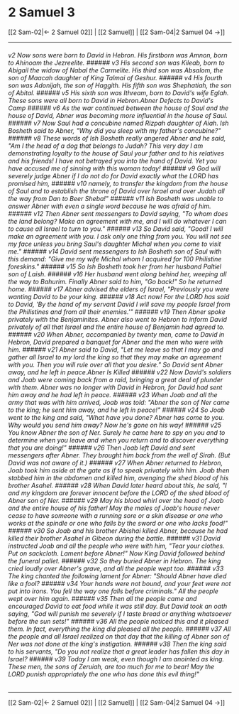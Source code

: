 # 2 Samuel 3

[[2 Sam-02|← 2 Samuel 02]] | [[2 Samuel]] | [[2 Sam-04|2 Samuel 04 →]]
***

###### v2 Now sons were born to David in Hebron. His firstborn was Amnon, born to Ahinoam the Jezreelite. ###### v3 His second son was Kileab, born to Abigail the widow of Nabal the Carmelite. His third son was Absalom, the son of Maacah daughter of King Talmai of Geshur. ###### v4 His fourth son was Adonijah, the son of Haggith. His fifth son was Shephatiah, the son of Abital. ###### v5 His sixth son was Ithream, born to David's wife Eglah. These sons were all born to David in Hebron.Abner Defects to David's Camp ###### v6 As the war continued between the house of Saul and the house of David, Abner was becoming more influential in the house of Saul. ###### v7 Now Saul had a concubine named Rizpah daughter of Aiah. Ish Bosheth said to Abner, "Why did you sleep with my father's concubine?" ###### v8 These words of Ish Bosheth really angered Abner and he said, "Am I the head of a dog that belongs to Judah? This very day I am demonstrating loyalty to the house of Saul your father and to his relatives and his friends! I have not betrayed you into the hand of David. Yet you have accused me of sinning with this woman today! ###### v9 God will severely judge Abner if I do not do for David exactly what the LORD has promised him, ###### v10 namely, to transfer the kingdom from the house of Saul and to establish the throne of David over Israel and over Judah all the way from Dan to Beer Sheba!" ###### v11 Ish Bosheth was unable to answer Abner with even a single word because he was afraid of him. ###### v12 Then Abner sent messengers to David saying, "To whom does the land belong? Make an agreement with me, and I will do whatever I can to cause all Israel to turn to you." ###### v13 So David said, "Good! I will make an agreement with you. I ask only one thing from you. You will not see my face unless you bring Saul's daughter Michal when you come to visit me." ###### v14 David sent messengers to Ish Bosheth son of Saul with this demand: "Give me my wife Michal whom I acquired for 100 Philistine foreskins." ###### v15 So Ish Bosheth took her from her husband Paltiel son of Laish. ###### v16 Her husband went along behind her, weeping all the way to Bahurim. Finally Abner said to him, "Go back!" So he returned home. ###### v17 Abner advised the elders of Israel, "Previously you were wanting David to be your king. ###### v18 Act now! For the LORD has said to David, 'By the hand of my servant David I will save my people Israel from the Philistines and from all their enemies.'" ###### v19 Then Abner spoke privately with the Benjaminites. Abner also went to Hebron to inform David privately of all that Israel and the entire house of Benjamin had agreed to. ###### v20 When Abner, accompanied by twenty men, came to David in Hebron, David prepared a banquet for Abner and the men who were with him. ###### v21 Abner said to David, "Let me leave so that I may go and gather all Israel to my lord the king so that they may make an agreement with you. Then you will rule over all that you desire." So David sent Abner away, and he left in peace.Abner Is Killed ###### v22 Now David's soldiers and Joab were coming back from a raid, bringing a great deal of plunder with them. Abner was no longer with David in Hebron, for David had sent him away and he had left in peace. ###### v23 When Joab and all the army that was with him arrived, Joab was told: "Abner the son of Ner came to the king; he sent him away, and he left in peace!" ###### v24 So Joab went to the king and said, "What have you done? Abner has come to you. Why would you send him away? Now he's gone on his way! ###### v25 You know Abner the son of Ner. Surely he came here to spy on you and to determine when you leave and when you return and to discover everything that you are doing!" ###### v26 Then Joab left David and sent messengers after Abner. They brought him back from the well of Sirah. (But David was not aware of it.) ###### v27 When Abner returned to Hebron, Joab took him aside at the gate as if to speak privately with him. Joab then stabbed him in the abdomen and killed him, avenging the shed blood of his brother Asahel. ###### v28 When David later heard about this, he said, "I and my kingdom are forever innocent before the LORD of the shed blood of Abner son of Ner. ###### v29 May his blood whirl over the head of Joab and the entire house of his father! May the males of Joab's house never cease to have someone with a running sore or a skin disease or one who works at the spindle or one who falls by the sword or one who lacks food!" ###### v30 So Joab and his brother Abishai killed Abner, because he had killed their brother Asahel in Gibeon during the battle. ###### v31 David instructed Joab and all the people who were with him, "Tear your clothes. Put on sackcloth. Lament before Abner!" Now King David followed behind the funeral pallet. ###### v32 So they buried Abner in Hebron. The king cried loudly over Abner's grave, and all the people wept too. ###### v33 The king chanted the following lament for Abner: "Should Abner have died like a fool? ###### v34 Your hands were not bound, and your feet were not put into irons. You fell the way one falls before criminals." All the people wept over him again. ###### v35 Then all the people came and encouraged David to eat food while it was still day. But David took an oath saying, "God will punish me severely if I taste bread or anything whatsoever before the sun sets!" ###### v36 All the people noticed this and it pleased them. In fact, everything the king did pleased all the people. ###### v37 All the people and all Israel realized on that day that the killing of Abner son of Ner was not done at the king's instigation. ###### v38 Then the king said to his servants, "Do you not realize that a great leader has fallen this day in Israel? ###### v39 Today I am weak, even though I am anointed as king. These men, the sons of Zeruiah, are too much for me to bear! May the LORD punish appropriately the one who has done this evil thing!"

***
[[2 Sam-02|← 2 Samuel 02]] | [[2 Samuel]] | [[2 Sam-04|2 Samuel 04 →]]

